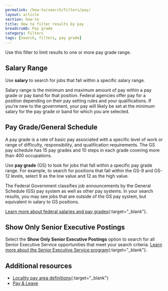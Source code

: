 ```yaml
---
permalink: /how-to/search/filters/pay/
layout: article
section: how-to
title: How to filter results by pay
breadcrumb: Pay grade
category: Filters
tags: [search, filters, pay grade]
---
```


Use this filter to limit results to one or more pay grade range.

## Salary Range

Use **salary** to search for jobs that fall within a specific salary range.

Salary range is the minimum and maximum amount of pay within a pay grade or pay band for that position. Federal agencies offer pay for a position depending on their pay setting rules and your qualifications. If you’re new to the government, your pay will likely be set at the minimum salary for the pay grade or band for which you are selected.


## Pay Grade/General Schedule

A pay grade is a rate of basic pay associated with a specific level of work or range of difficulty, responsibility, and qualification requirements. The GS pay schedule has 15 pay grades and 10 steps in each grade covering more than 400 occupations.

Use **pay grade** (GS) to look for jobs that fall within a specific pay grade range. For example, to search for positions that fall within the GS-9 and GS-12 levels, select 9 as the low value and 12 as the high value.

The Federal Government classifies job announcements by the General Schedule (GS) pay system as well as other pay systems. In your search results, you may see jobs that are outside of the GS pay system, but equivalent in salary to GS positions.


[Learn more about federal salaries and pay grades](https://www.opm.gov/policy-data-oversight/pay-leave/salaries-wages/){:target="_blank"}.


## Show Only Senior Executive Postings

Select the **Show Only Senior Executive Postings** option to search for all Senior Executive Service opportunities that meet your search criteria. [Learn more about the Senior Executive Service program](https://www.usajobs.gov/Help/working-in-government/unique-hiring-paths/senior-executives/){:target="_blank"}.


## Additional resources

* [Locality pay area definitions](https://www.opm.gov/policy-data-oversight/pay-leave/salaries-wages/2016/locality-pay-area-definitions/){:target="_blank"}
* [Pay & Leave](../../../../working-in-government/pay-and-leave/)
